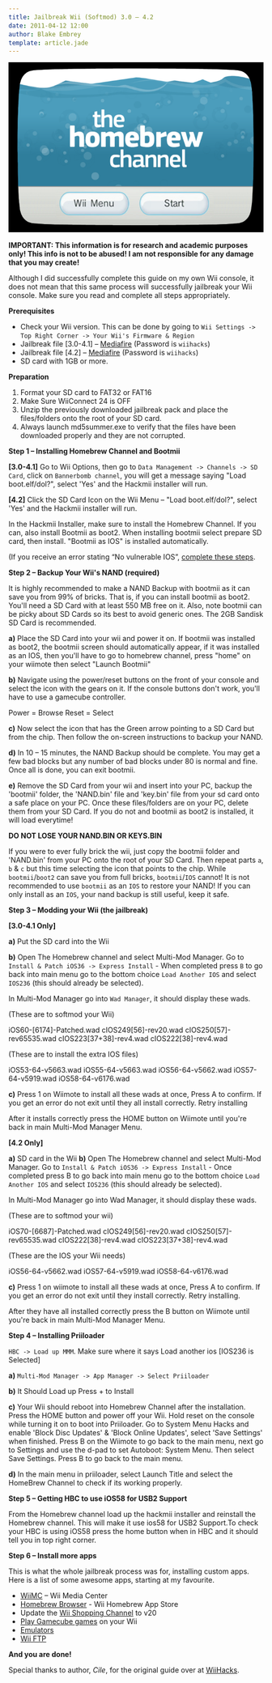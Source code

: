 ```yaml
---
title: Jailbreak Wii (Softmod) 3.0 – 4.2
date: 2011-04-12 12:00
author: Blake Embrey
template: article.jade
---
```


![Homebrew Channel](channel.png)

__IMPORTANT: This information is for research and academic purposes only! This info is not to be abused! I am not responsible for any damage that you may create!__

Although I did successfully complete this guide on my own Wii console, it does not mean that this same process will successfully jailbreak your Wii console. Make sure you read and complete all steps appropriately.

__Prerequisites__


* Check your Wii version. This can be done by going to `Wii Settings -> Top Right Corner -> Your Wii's Firmware & Region`
* Jailbreak file [3.0-4.1] – [Mediafire](http://www.mediafire.com/?rv3w0le0nrf7mm1) (Password is `wiihacks`)
* Jailbreak file [4.2] – [Mediafire](http://www.mediafire.com/?9ulaa2elqvu7z4z) (Password is `wiihacks`)
* SD card with 1GB or more.

__Preparation__

1. Format your SD card to FAT32 or FAT16
2. Make Sure WiiConnect 24 is OFF
3. Unzip the previously downloaded jailbreak pack and place the files/folders onto the root of your SD card.
4. Always launch md5summer.exe to verify that the files have been downloaded properly and they are not corrupted.

__Step 1 – Installing Homebrew Channel and Bootmii__

__[3.0-4.1]__ Go to Wii Options, then go to `Data Management -> Channels -> SD Card`, click on `Bannerbomb channel`, you will get a message saying "Load boot.elf/dol?", select 'Yes' and the Hackmii installer will run.

__[4.2]__ Click the SD Card Icon on the Wii Menu – "Load boot.elf/dol?", select 'Yes' and the Hackmii installer will run.

In the Hackmii Installer, make sure to install the Homebrew Channel. If you can, also install Bootmii as boot2. When installing bootmii select prepare SD card, then install. "Bootmii as IOS" is installed automatically.

(If you receive an error stating “No vulnerable IOS”, [complete these steps](http://www.wiihacks.com/recommended-faqs-guides-tutorials-only/29080-hackmii-fix-no-vulnerable-ios-black-screen-scam-freeze.html).

__Step 2 – Backup Your Wii's NAND (required)__

It is highly recommended to make a NAND Backup with bootmii as it can save you from 99% of bricks. That is, if you can install bootmii as boot2. You'll need a SD Card with at least 550 MB free on it. Also, note bootmii can be picky about SD Cards so its best to avoid generic ones. The 2GB Sandisk SD Card is recommended.

__a)__ Place the SD Card into your wii and power it on. If bootmii was installed as boot2, the bootmii screen should automatically appear, if it was installed as an IOS, then you'll have to go to homebrew channel, press "home" on your wiimote then select "Launch Bootmii"

__b)__ Navigate using the power/reset buttons on the front of your console and select the icon with the gears on it. If the console buttons don't work, you'll have to use a gamecube controller.

Power = Browse
Reset = Select

__c)__ Now select the icon that has the Green arrow pointing to a SD Card but from the chip. Then follow the on-screen instructions to backup your NAND.

__d)__ In 10 – 15 minutes, the NAND Backup should be complete. You may get a few bad blocks but any number of bad blocks under 80 is normal and fine. Once all is done, you can exit bootmii.

__e)__ Remove the SD Card from your wii and insert into your PC, backup the 'bootmii' folder, the 'NAND.bin' file and 'key.bin' file from your sd card onto a safe place on your PC. Once these files/folders are on your PC, delete them from your SD Card. If you do not and bootmii as boot2 is installed, it will load everytime!

__DO NOT LOSE YOUR NAND.BIN OR KEYS.BIN__

If you were to ever fully brick the wii, just copy the bootmii folder and 'NAND.bin' from your PC onto the root of your SD Card. Then repeat parts `a`, `b` & `c` but this time selecting the icon that points to the chip. While `bootmii`/`boot2` can save you from full bricks, `bootmii`/`IOS` cannot! It is not recommended to use `bootmii` as an `IOS` to restore your NAND! If you can only install as an `IOS`, your nand backup is still useful, keep it safe.

__Step 3 – Modding your Wii (the jailbreak)__

__[3.0-4.1 Only]__

__a)__ Put the SD card into the Wii

__b)__ Open The Homebrew channel and select Multi-Mod Manager. Go to `Install & Patch iOS36 -> Express Install` - When completed press `B` to go back into main menu go to the bottom choice `Load Another IOS` and select `IOS236` (this should already be selected).

In Multi-Mod Manager go into `Wad Manager`, it should display these wads.

(These are to softmod your Wii)

  iOS60-[6174]-Patched.wad
  cIOS249[56]-rev20.wad
  cIOS250[57]-rev65535.wad
  cIOS223[37+38]-rev4.wad
  cIOS222[38]-rev4.wad

(These are to install the extra IOS files)

  iOS53-64-v5663.wad
  iOS55-64-v5663.wad
  iOS56-64-v5662.wad
  iOS57-64-v5919.wad
  iOS58-64-v6176.wad

__c)__ Press 1 on Wiimote to install all these wads at once, Press A to confirm. If you get an error do not exit until they all install correctly. Retry installing

After it installs correctly press the HOME button on Wiimote until you're back in main Multi-Mod Manager Menu.

__[4.2 Only]__

__a)__ SD card in the Wii
__b)__ Open The Homebrew channel and select Multi-Mod Manager. Go to `Install & Patch iOS36 -> Express Install` - Once completed press B to go back into main menu go to the bottom choice `Load Another IOS` and select `IOS236` (this should already be selected).

In Multi-Mod Manager go into Wad Manager, it should display these wads.

(These are to softmod your wii)

  iOS70-[6687]-Patched.wad
  cIOS249[56]-rev20.wad
  cIOS250[57]-rev65535.wad
  cIOS222[38]-rev4.wad
  cIOS223[37+38]-rev4.wad

(These are the IOS your Wii needs)

  iOS56-64-v5662.wad
  iOS57-64-v5919.wad
  iOS58-64-v6176.wad

__c)__ Press 1 on wiimote to install all these wads at once, Press A to confirm. If you get an error do not exit until they install correctly. Retry installing.

After they have all installed correctly press the B button on Wiimote until you're back in main Multi-Mod Manager Menu.

__Step 4 – Installing Priiloader__

`HBC -> Load up MMM`. Make sure where it says Load another ios [IOS236 is Selected]

__a)__ `Multi-Mod Manager -> App Manager -> Select Priiloader`

__b)__ It Should Load up Press + to Install

__c)__ Your Wii should reboot into Homebrew Channel after the installation. Press the HOME button and power off your Wii. Hold reset on the console while turning it on to boot into Priiloader. Go to System Menu Hacks and enable 'Block Disc Updates' & 'Block Online Updates', select 'Save Settings' when finished. Press B on the Wiimote to go back to the main menu, next go to Settings and use the d-pad to set Autoboot: System Menu. Then select Save Settings. Press B to go back to the main menu.

__d)__ In the main menu in priiloader, select Launch Title and select the HomeBrew Channel to check if its working properly.

__Step 5 – Getting HBC to use iOS58 for USB2 Support__

From the Homebrew channel load up the hackmii installer and reinstall the Homebrew channel. This will make it use ios58 for USB2 Support.To check your HBC is using iOS58 press the home button when in HBC and it should tell you in top right corner.

__Step 6 – Install more apps__

This is what the whole jailbreak process was for, installing custom apps. Here is a list of some awesome apps, starting at my favourite.

* [WiiMC](http://www.wiimc.org/downloads/) – Wii Media Center
* [Homebrew Browser](http://www.wiihacks.com/other-faq-guides-tutorials/68251-guide-homebrew-browser.html) - Wii Homebrew App Store
* Update the [Wii Shopping Channel](http://www.wiihacks.com/general-homebrew-hack-issues/67034-update-shopping-channel-v20-guide.html) to v20
* [Play Gamecube games](http://www.wiihacks.com/recommended-faqs-guides-tutorials-only/47802-play-gamecube-backups-your-wii.html) on your Wii
* [Emulators](http://www.wiihacks.com/emulators-downloads/)
* [Wii FTP](http://www.wiihacks.com/other-faq-guides-tutorials/66235-ftpii-guide.html)

__And you are done!__

Special thanks to author, *Cile*, for the original guide over at [WiiHacks](http://www.wiihacks.com/recommended-faqs-guides-tutorials-only/69690-softmod-3-0-4-2-e-u-j-wiis.html).